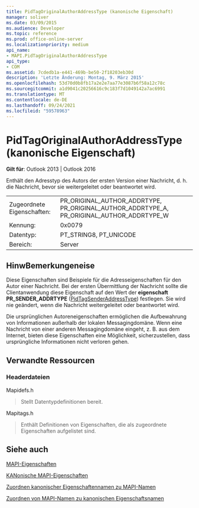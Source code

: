 ```yaml
---
title: PidTagOriginalAuthorAddressType (kanonische Eigenschaft)
manager: soliver
ms.date: 03/09/2015
ms.audience: Developer
ms.topic: reference
ms.prod: office-online-server
ms.localizationpriority: medium
api_name:
- MAPI.PidTagOriginalAuthorAddressType
api_type:
- COM
ms.assetid: 7cdedb1a-e441-469b-be50-2f18203eb30d
description: 'Letzte Änderung: Montag, 9. März 2015'
ms.openlocfilehash: 53d70d0b8fb17a2e2e7aa77e3087b6f58a12c78c
ms.sourcegitcommit: a1d9041c20256616c9c183f7d1049142a7ac6991
ms.translationtype: MT
ms.contentlocale: de-DE
ms.lasthandoff: 09/24/2021
ms.locfileid: "59578963"
---
```

# <a name="pidtagoriginalauthoraddresstype-canonical-property"></a>PidTagOriginalAuthorAddressType (kanonische Eigenschaft)

  
  
**Gilt für**: Outlook 2013 | Outlook 2016 
  
Enthält den Adresstyp des Autors der ersten Version einer Nachricht, d. h. die Nachricht, bevor sie weitergeleitet oder beantwortet wird.
  
|||
|:-----|:-----|
|Zugeordnete Eigenschaften:  <br/> |PR_ORIGINAL_AUTHOR_ADDRTYPE, PR_ORIGINAL_AUTHOR_ADDRTYPE_A, PR_ORIGINAL_AUTHOR_ADDRTYPE_W  <br/> |
|Kennung:  <br/> |0x0079  <br/> |
|Datentyp:  <br/> |PT_STRING8, PT_UNICODE  <br/> |
|Bereich:  <br/> |Server  <br/> |
   
## <a name="remarks"></a>HinwBemerkungeneise

Diese Eigenschaften sind Beispiele für die Adresseigenschaften für den Autor einer Nachricht. Bei der ersten Übermittlung der Nachricht sollte die Clientanwendung diese Eigenschaft auf den Wert der **eigenschaft PR_SENDER_ADDRTYPE** ([PidTagSenderAddressType](pidtagsenderaddresstype-canonical-property.md)) festlegen. Sie wird nie geändert, wenn die Nachricht weitergeleitet oder beantwortet wird.
  
Die ursprünglichen Autoreneigenschaften ermöglichen die Aufbewahrung von Informationen außerhalb der lokalen Messagingdomäne. Wenn eine Nachricht von einer anderen Messagingdomäne eingeht, z. B. aus dem Internet, bieten diese Eigenschaften eine Möglichkeit, sicherzustellen, dass ursprüngliche Informationen nicht verloren gehen.
  
## <a name="related-resources"></a>Verwandte Ressourcen

### <a name="header-files"></a>Headerdateien

Mapidefs.h
  
> Stellt Datentypdefinitionen bereit.
    
Mapitags.h
  
> Enthält Definitionen von Eigenschaften, die als zugeordnete Eigenschaften aufgelistet sind.
    
## <a name="see-also"></a>Siehe auch



[MAPI-Eigenschaften](mapi-properties.md)
  
[KANonische MAPI-Eigenschaften](mapi-canonical-properties.md)
  
[Zuordnen kanonischer Eigenschaftennamen zu MAPI-Namen](mapping-canonical-property-names-to-mapi-names.md)
  
[Zuordnen von MAPI-Namen zu kanonischen Eigenschaftsnamen](mapping-mapi-names-to-canonical-property-names.md)

